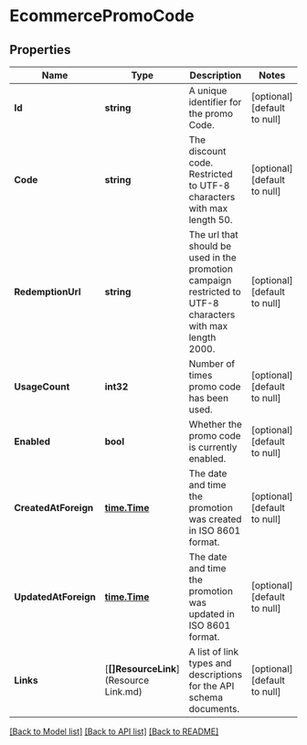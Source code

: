 # EcommercePromoCode

## Properties
Name | Type | Description | Notes
------------ | ------------- | ------------- | -------------
**Id** | **string** | A unique identifier for the promo Code. | [optional] [default to null]
**Code** | **string** | The discount code. Restricted to UTF-8 characters with max length 50. | [optional] [default to null]
**RedemptionUrl** | **string** | The url that should be used in the promotion campaign restricted to UTF-8 characters with max length 2000. | [optional] [default to null]
**UsageCount** | **int32** | Number of times promo code has been used. | [optional] [default to null]
**Enabled** | **bool** | Whether the promo code is currently enabled. | [optional] [default to null]
**CreatedAtForeign** | [**time.Time**](time.Time.md) | The date and time the promotion was created in ISO 8601 format. | [optional] [default to null]
**UpdatedAtForeign** | [**time.Time**](time.Time.md) | The date and time the promotion was updated in ISO 8601 format. | [optional] [default to null]
**Links** | [**[]ResourceLink**](Resource Link.md) | A list of link types and descriptions for the API schema documents. | [optional] [default to null]

[[Back to Model list]](../README.md#documentation-for-models) [[Back to API list]](../README.md#documentation-for-api-endpoints) [[Back to README]](../README.md)



